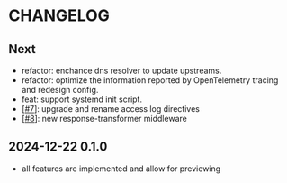 # CHANGELOG

## Next

- refactor: enchance dns resolver to update upstreams.
- refactor: optimize the information reported by OpenTelemetry tracing and redesign config.
- feat: support systemd init script.
- [[#7](https://github.com/nite-coder/bifrost/pull/7)]: upgrade and rename access log directives
- [[#8](https://github.com/nite-coder/bifrost/pull/8)]: new response-transformer middleware

## 2024-12-22 0.1.0

- all features are implemented and allow for previewing
